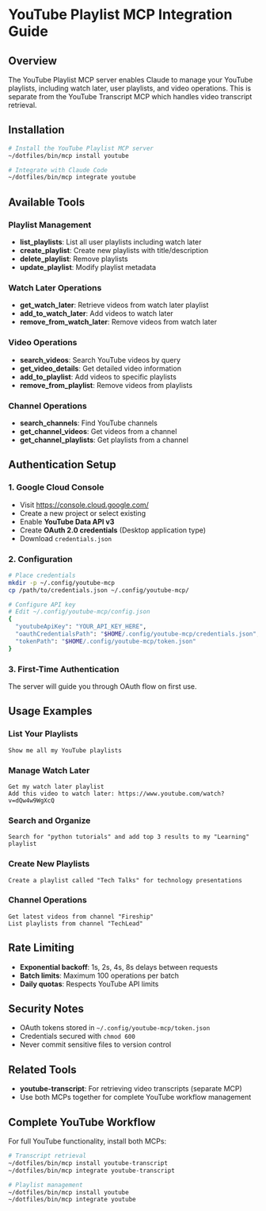 # YouTube Playlist MCP Integration Guide

## Overview
The YouTube Playlist MCP server enables Claude to manage your YouTube playlists, including watch later, user playlists, and video operations. This is separate from the YouTube Transcript MCP which handles video transcript retrieval.

## Installation
```bash
# Install the YouTube Playlist MCP server
~/dotfiles/bin/mcp install youtube

# Integrate with Claude Code
~/dotfiles/bin/mcp integrate youtube
```

## Available Tools

### Playlist Management
- **list_playlists**: List all user playlists including watch later
- **create_playlist**: Create new playlists with title/description
- **delete_playlist**: Remove playlists
- **update_playlist**: Modify playlist metadata

### Watch Later Operations
- **get_watch_later**: Retrieve videos from watch later playlist
- **add_to_watch_later**: Add videos to watch later
- **remove_from_watch_later**: Remove videos from watch later

### Video Operations
- **search_videos**: Search YouTube videos by query
- **get_video_details**: Get detailed video information
- **add_to_playlist**: Add videos to specific playlists
- **remove_from_playlist**: Remove videos from playlists

### Channel Operations
- **search_channels**: Find YouTube channels
- **get_channel_videos**: Get videos from a channel
- **get_channel_playlists**: Get playlists from a channel

## Authentication Setup

### 1. Google Cloud Console
- Visit https://console.cloud.google.com/
- Create a new project or select existing
- Enable **YouTube Data API v3**
- Create **OAuth 2.0 credentials** (Desktop application type)
- Download `credentials.json`

### 2. Configuration
```bash
# Place credentials
mkdir -p ~/.config/youtube-mcp
cp /path/to/credentials.json ~/.config/youtube-mcp/

# Configure API key
# Edit ~/.config/youtube-mcp/config.json
{
  "youtubeApiKey": "YOUR_API_KEY_HERE",
  "oauthCredentialsPath": "$HOME/.config/youtube-mcp/credentials.json",
  "tokenPath": "$HOME/.config/youtube-mcp/token.json"
}
```

### 3. First-Time Authentication
The server will guide you through OAuth flow on first use.

## Usage Examples

### List Your Playlists
```
Show me all my YouTube playlists
```

### Manage Watch Later
```
Get my watch later playlist
Add this video to watch later: https://www.youtube.com/watch?v=dQw4w9WgXcQ
```

### Search and Organize
```
Search for "python tutorials" and add top 3 results to my "Learning" playlist
```

### Create New Playlists
```
Create a playlist called "Tech Talks" for technology presentations
```

### Channel Operations
```
Get latest videos from channel "Fireship"
List playlists from channel "TechLead"
```

## Rate Limiting
- **Exponential backoff**: 1s, 2s, 4s, 8s delays between requests
- **Batch limits**: Maximum 100 operations per batch
- **Daily quotas**: Respects YouTube API limits

## Security Notes
- OAuth tokens stored in `~/.config/youtube-mcp/token.json`
- Credentials secured with `chmod 600`
- Never commit sensitive files to version control

## Related Tools
- **youtube-transcript**: For retrieving video transcripts (separate MCP)
- Use both MCPs together for complete YouTube workflow management

## Complete YouTube Workflow
For full YouTube functionality, install both MCPs:
```bash
# Transcript retrieval
~/dotfiles/bin/mcp install youtube-transcript
~/dotfiles/bin/mcp integrate youtube-transcript

# Playlist management
~/dotfiles/bin/mcp install youtube
~/dotfiles/bin/mcp integrate youtube
```